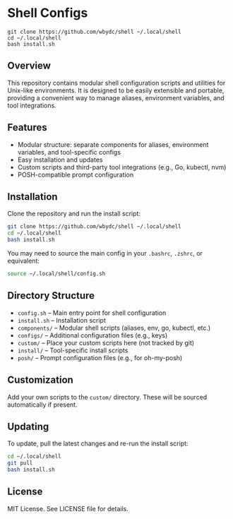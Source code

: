 # Shell Configs

```
git clone https://github.com/wbydc/shell ~/.local/shell
cd ~/.local/shell
bash install.sh
```

## Overview

This repository contains modular shell configuration scripts and utilities for Unix-like environments. It is designed to be easily extensible and portable, providing a convenient way to manage aliases, environment variables, and tool integrations.

## Features

- Modular structure: separate components for aliases, environment variables, and tool-specific configs
- Easy installation and updates
- Custom scripts and third-party tool integrations (e.g., Go, kubectl, nvm)
- POSH-compatible prompt configuration

## Installation

Clone the repository and run the install script:

```bash
git clone https://github.com/wbydc/shell ~/.local/shell
cd ~/.local/shell
bash install.sh
```

You may need to source the main config in your `.bashrc`, `.zshrc`, or equivalent:

```bash
source ~/.local/shell/config.sh
```

## Directory Structure

- `config.sh` – Main entry point for shell configuration
- `install.sh` – Installation script
- `components/` – Modular shell scripts (aliases, env, go, kubectl, etc.)
- `configs/` – Additional configuration files (e.g., keys)
- `custom/` – Place your custom scripts here (not tracked by git)
- `install/` – Tool-specific install scripts
- `posh/` – Prompt configuration files (e.g., for oh-my-posh)

## Customization

Add your own scripts to the `custom/` directory. These will be sourced automatically if present.

## Updating

To update, pull the latest changes and re-run the install script:

```bash
cd ~/.local/shell
git pull
bash install.sh
```

## License

MIT License. See LICENSE file for details.
